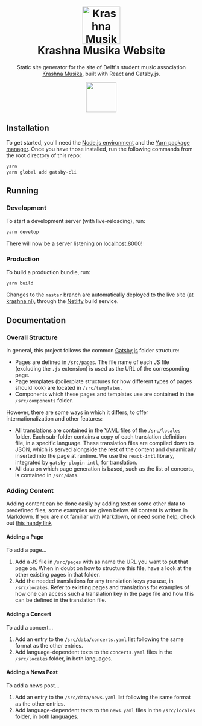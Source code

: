 <h1 align="center">
  <img src="https://raw.githubusercontent.com/krashnamusika/krashna-site/master/src/favicon.png" width="100" alt="Krashna Musika">
  <br>
  Krashna Musika Website
</h1>
<p align="center">
  Static site generator for the site of Delft's student music association <a href="https://www.krashna.nl/">Krashna Musika</a>, built with React and Gatsby.js.
</p>

<p align="center">
  <a href="https://www.netlify.com">
    <img src="https://www.netlify.com/img/global/badges/netlify-color-accent.svg" width="80"/>
  </a>
</p>


## Installation

To get started, you'll need the [Node.js environment](https://nodejs.org) and the [Yarn package manager](https://yarnpkg.com). Once you have those installed, run the following commands from the root directory of this repo:

```bash
yarn
yarn global add gatsby-cli
```


## Running

### Development

To start a development server (with live-reloading), run:

```bash
yarn develop
```

There will now be a server listening on [localhost:8000](http://localhost:8000)!

### Production

To build a production bundle, run:

```bash
yarn build
```

Changes to the `master` branch are automatically deployed to the live site (at [krashna.nl](https://www.krashna.nl/)), through the [Netlify](https://netlify.com) build service.


## Documentation

### Overall Structure

In general, this project follows the common [Gatsby.js](https://www.gatsbyjs.org/docs/) folder structure:

- Pages are defined in `/src/pages`. The file name of each JS file (excluding the `.js` extension) is used as the URL of the corresponding page.
- Page templates (boilerplate structures for how different types of pages should look) are located in `/src/templates`.
- Components which these pages and templates use are contained in the `/src/components` folder.

However, there are some ways in which it differs, to offer internationalization and other features:

- All translations are contained in the [YAML](http://yaml.org/) files of the `/src/locales` folder. Each sub-folder contains a copy of each translation definition file, in a specific language. These translation files are compiled down to JSON, which is served alongside the rest of the content and dynamically inserted into the page at runtime. We use the `react-intl` library, integrated by `gatsby-plugin-intl`, for translation.
- All data on which page generation is based, such as the list of concerts, is contained in `/src/data`.

### Adding Content

Adding content can be done easily by adding text or some other data to predefined files, some examples are given below. All content is written in Markdown. If you are not familiar with Markdown, or need some help, check out [this handy link](https://www.markdownguide.org/basic-syntax/)

#### Adding a Page

To add a page...

1. Add a JS file in `/src/pages` with as name the URL you want to put that page on. When in doubt on how to structure this file, have a look at the other existing pages in that folder.
2. Add the needed translations for any translation keys you use, in `/src/locales`. Refer to existing pages and translations for examples of how one can access such a translation key in the page file and how this can be defined in the translation file.

#### Adding a Concert

To add a concert...

1. Add an entry to the `/src/data/concerts.yaml` list following the same format as the other entries.
2. Add language-dependent texts to the `concerts.yaml` files in the `/src/locales` folder, in both languages.

#### Adding a News Post

To add a news post...

1. Add an entry to the `/src/data/news.yaml` list following the same format as the other entries.
2. Add language-dependent texts to the `news.yaml` files in the `/src/locales` folder, in both languages.
